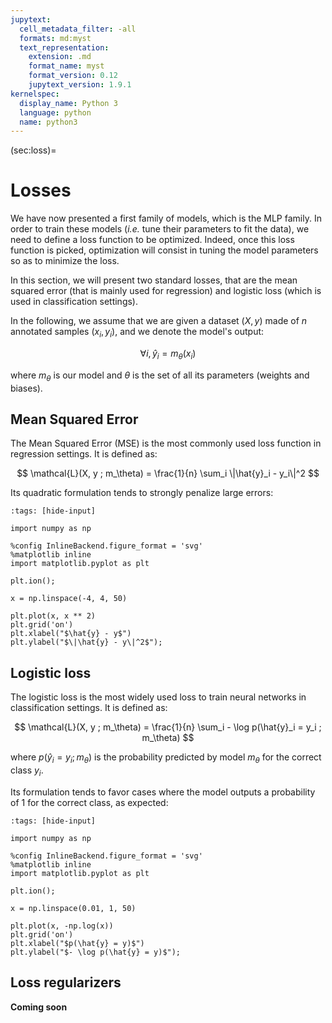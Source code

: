 ```yaml
---
jupytext:
  cell_metadata_filter: -all
  formats: md:myst
  text_representation:
    extension: .md
    format_name: myst
    format_version: 0.12
    jupytext_version: 1.9.1
kernelspec:
  display_name: Python 3
  language: python
  name: python3
---
```


(sec:loss)=
# Losses

We have now presented a first family of models, which is the MLP family.
In order to train these models (_i.e._ tune their parameters to fit the data), we need to define a loss function to be optimized.
Indeed, once this loss function is picked, optimization will consist in tuning the model parameters so as to minimize the loss.

In this section, we will present two standard losses, that are the mean squared error (that is mainly used for regression) and logistic loss (which is used in classification settings).

In the following, we assume that we are given a dataset $(X, y)$ made of $n$ annotated samples $(x_i, y_i)$, and we denote the model's output:

$$
  \forall i, \hat{y}_i = m_\theta(x_i)
$$

where $m_\theta$ is our model and $\theta$ is the set of all its parameters (weights and biases).

## Mean Squared Error

The Mean Squared Error (MSE) is the most commonly used loss function in regression settings.
It is defined as:

$$
  \mathcal{L}(X, y ; m_\theta) = \frac{1}{n} \sum_i \|\hat{y}_i - y_i\|^2
$$

Its quadratic formulation tends to strongly penalize large errors:

```{code-cell} ipython3
:tags: [hide-input]

import numpy as np

%config InlineBackend.figure_format = 'svg'
%matplotlib inline
import matplotlib.pyplot as plt

plt.ion();

x = np.linspace(-4, 4, 50)

plt.plot(x, x ** 2)
plt.grid('on')
plt.xlabel("$\hat{y} - y$")
plt.ylabel("$\|\hat{y} - y\|^2$");
```

## Logistic loss

The logistic loss is the most widely used loss to train neural networks in classification settings.
It is defined as:

$$
  \mathcal{L}(X, y ; m_\theta) = \frac{1}{n} \sum_i - \log p(\hat{y}_i = y_i ; m_\theta)
$$

where $p(\hat{y}_i = y_i ; m_\theta)$ is the probability predicted by model $m_\theta$ for the correct class $y_i$.

Its formulation tends to favor cases where the model outputs a probability of 1 for the correct class, as expected:

```{code-cell} ipython3
:tags: [hide-input]

import numpy as np

%config InlineBackend.figure_format = 'svg'
%matplotlib inline
import matplotlib.pyplot as plt

plt.ion();

x = np.linspace(0.01, 1, 50)

plt.plot(x, -np.log(x))
plt.grid('on')
plt.xlabel("$p(\hat{y} = y)$")
plt.ylabel("$- \log p(\hat{y} = y)$");
```

## Loss regularizers

**Coming soon**
